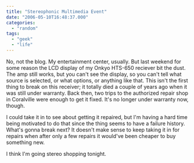 ```yaml
---
title: "Stereophonic Multimedia Event"
date: "2006-05-10T16:48:37.000"
categories: 
  - "random"
tags: 
  - "geek"
  - "life"
---
```


No, not the blog. My entertainment center, usually. But last weekend for some reason the LCD display of my Onkyo HTS-650 reciever bit the dust. The amp still works, but you can't see the display, so you can't tell what source is selected, or what options, or anything like that. This isn't the first thing to break on this receiver; it totally died a couple of years ago when it was still under warranty. Back then, two trips to the authorized repair shop in Coralville were enough to get it fixed. It's no longer under warranty now, though.

I could take it in to see about getting it repaired, but I'm having a hard time being motivated to do that since the thing seems to have a failure history. What's gonna break next? It doesn't make sense to keep taking it in for repairs when after only a few repairs it would've been cheaper to buy something new.

I think I'm going stereo shopping tonight.
